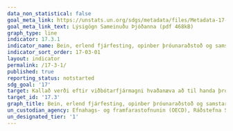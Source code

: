 ```yaml
---
data_non_statistical: false
goal_meta_link: https://unstats.un.org/sdgs/metadata/files/Metadata-17-03-01a.pdf
goal_meta_link_text: Lýsigögn Sameinuðu Þjóðanna (pdf 468kB)
graph_type: line
indicator: 17.3.1
indicator_name: Bein, erlend fjárfesting, opinber þróunaraðstoð og samstarf innan suðursvæða sem hlutfall af þjóðartekjum.
indicator_sort_order: 17-03-01
layout: indicator
permalink: /17-3-1/
published: true
reporting_status: notstarted
sdg_goal: '17'
target: Kallað verði eftir viðbótarfjármagni hvaðanæva að til handa þróunarlöndum.
target_id: '17.3'
graph_title: Bein, erlend fjárfesting, opinber þróunaraðstoð og samstarf innan suðursvæða sem hlutfall af þjóðartekjum.
un_custodian_agency: Efnahags- og framfarastofnunin (OECD), Ráðstefna Sameinuðu Þjóðanna um viðskipti og þróun (UNCTAD)
un_designated_tier: '1'
---
```

